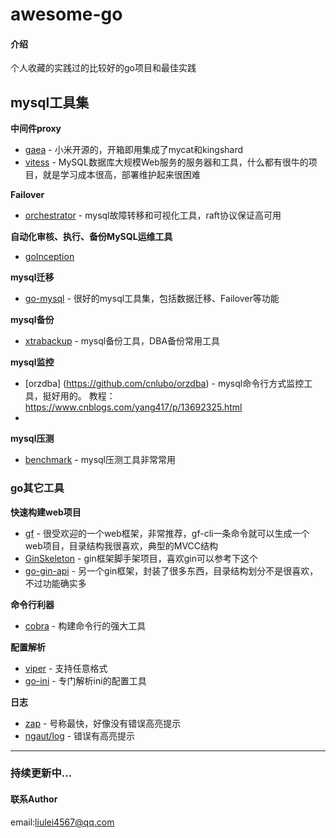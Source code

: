 # awesome-go

#### 介绍
个人收藏的实践过的比较好的go项目和最佳实践

## mysql工具集

**中间件proxy**
- [gaea](https://github.com/XiaoMi/Gaea.git) - 小米开源的，开箱即用集成了mycat和kingshard
- [vitess](https://github.com/vitessio/vitess.git) - MySQL数据库大规模Web服务的服务器和工具，什么都有很牛的项目，就是学习成本很高，部署维护起来很困难

**Failover**
- [orchestrator](https://github.com/openark/orchestrator.git) - mysql故障转移和可视化工具，raft协议保证高可用

**自动化审核、执行、备份MySQL运维工具**
- [goInception](https://github.com/hanchuanchuan/goInception)

**mysql迁移**
- [go-mysql](https://github.com/go-mysql-org/go-mysql.git) - 很好的mysql工具集，包括数据迁移、Failover等功能

**mysql备份**
- [xtrabackup](https://www.cnblogs.com/f-ck-need-u/p/9018716.html) - mysql备份工具，DBA备份常用工具

**mysql监控**
- [orzdba] (https://github.com/cnlubo/orzdba) - mysql命令行方式监控工具，挺好用的。
教程：https://www.cnblogs.com/yang417/p/13692325.html
- 


**mysql压测**
- [benchmark](https://github.com/google/benchmark.git) - mysql压测工具非常常用

### go其它工具

**快速构建web项目**
- [gf](https://github.com/gogf/gf.git) - 很受欢迎的一个web框架，非常推荐，gf-cli一条命令就可以生成一个web项目，目录结构我很喜欢，典型的MVCC结构
- [GinSkeleton](https://github.com/qifengzhang007/GinSkeleton) - gin框架脚手架项目，喜欢gin可以参考下这个
- [go-gin-api](https://github.com/xinliangnote/go-gin-api) - 另一个gin框架，封装了很多东西，目录结构划分不是很喜欢，不过功能确实多

**命令行利器**
- [cobra](https://github.com/spf13/cobra.git) - 构建命令行的强大工具

**配置解析**
- [viper](https://github.com/spf13/viper.git) - 支持任意格式
- [go-ini](https://github.com/go-ini/ini.git) - 专门解析ini的配置工具

**日志**
- [zap](https://github.com/uber-go/zap.git) - 号称最快，好像没有错误高亮提示
- [ngaut/log](https://github.com/ngaut/log.git) - 错误有高亮提示


- - -

### 持续更新中...

#### 联系Author
email:liulei4567@qq.com
